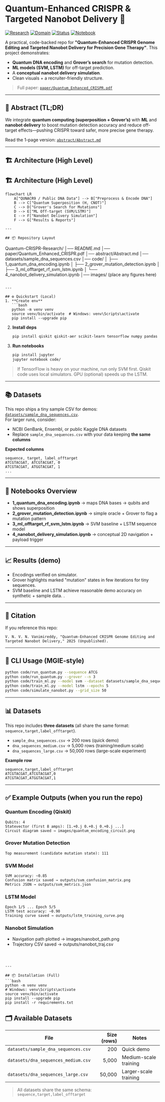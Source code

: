 # Quantum-Enhanced CRISPR & Targeted Nanobot Delivery 🚀

[![Research](https://img.shields.io/badge/Type-Research-blue)](#)
[![Domain](https://img.shields.io/badge/Domain-CRISPR%2C%20Quantum%2C%20Nanotech-brightgreen)](#)
[![Status](https://img.shields.io/badge/Status-Unpublished-orange)](#)
[![Notebook](https://img.shields.io/badge/Code-Jupyter%20Notebooks-informational)](#)

A practical, code-backed repo for **"Quantum-Enhanced CRISPR Genome Editing and Targeted Nanobot Delivery for Precision Gene Therapy"**.
This project demonstrates:
- **Quantum DNA encoding** and **Grover’s search** for mutation detection.
- **ML models (SVM, LSTM)** for off-target prediction.
- A **conceptual nanobot delivery simulation**.
- Clean visuals + a recruiter-friendly structure.

> Full paper: [`paper/Quantum_Enhanced_CRISPR.pdf`](paper/Quantum_Enhanced_CRISPR.pdf)

---

## 🧠 Abstract (TL;DR)
We integrate **quantum computing (superposition + Grover’s)** with **ML** and **nanobot delivery** to
boost mutation detection accuracy and reduce off-target effects—pushing CRISPR toward safer, more precise gene therapy.

Read the 1-page version: [`abstract/Abstract.md`](abstract/Abstract.md)

---

## 🏗️ Architecture (High Level)

## 🏗️ Architecture (High Level)

```mermaid
flowchart LR
    A["QUNACR9 / Public DNA Data"] --> B["Preprocess & Encode DNA"]
    B --> C["Quantum Superposition (H, CNOT)"]
    C --> D["Grover's Search for Mutations"]
    D --> E["ML Off-target (SVM/LSTM)"]
    E --> F["Nanobot Delivery Simulation"]
    F --> G["Results & Reports"]

---

## 📦 Repository Layout
```
Quantum-CRISPR-Research/
│── README.md
│── paper/Quantum_Enhanced_CRISPR.pdf
│── abstract/Abstract.md
│── datasets/sample_dna_sequences.csv
│── code/
│    ├── 1_quantum_dna_encoding.ipynb
│    ├── 2_grover_mutation_detection.ipynb
│    ├── 3_ml_offtarget_rf_svm_lstm.ipynb
│    └── 4_nanobot_delivery_simulation.ipynb
│── images/ (place any figures here)
```

---

## ⚙️ Quickstart (Local)
1. **Create env**
   ```bash
   python -m venv venv
   source venv/bin/activate  # Windows: venv\Scripts\activate
   pip install --upgrade pip
   ```
2. **Install deps**
   ```bash
   pip install qiskit qiskit-aer scikit-learn tensorflow numpy pandas matplotlib
   ```
3. **Run notebooks**
   ```bash
   pip install jupyter
   jupyter notebook code/
   ```

> If TensorFlow is heavy on your machine, run only SVM first. Qiskit code uses local simulators.
> GPU (optional) speeds up the LSTM.

---

## 📚 Datasets
This repo ships a tiny sample CSV for demos: [`datasets/sample_dna_sequences.csv`](datasets/sample_dna_sequences.csv).  
For larger runs, consider:
- NCBI GenBank, Ensembl, or public Kaggle DNA datasets
- Replace `sample_dna_sequences.csv` with your data keeping **the same columns**

**Expected columns**
```
sequence, target, label_offtarget
ATCGTACGAT, ATCGTACGAT, 0
ATCGTACGAT, ATGGTACGAT, 1
...
```

---

## 🧪 Notebooks Overview
- **1_quantum_dna_encoding.ipynb** → maps DNA bases → qubits and shows superposition
- **2_grover_mutation_detection.ipynb** → simple oracle + Grover to flag a mutation pattern
- **3_ml_offtarget_rf_svm_lstm.ipynb** → SVM baseline + LSTM sequence model
- **4_nanobot_delivery_simulation.ipynb** → conceptual 2D navigation + payload trigger

---

## 📈 Results (demo)
- Encodings verified on simulator.
- Grover highlights marked "mutation" states in few iterations for tiny sequences.
- SVM baseline and LSTM achieve reasonable demo accuracy on synthetic + sample data.
.

---

## 📄 Citation
If you reference this repo:
```
V. N. V. N. Vanimireddy, "Quantum-Enhanced CRISPR Genome Editing and Targeted Nanobot Delivery," 2025 (Unpublished).
```

---

## 🧰 CLI Usage (MGIE-style)
```bash
python code/run_quantum.py --sequence ATCG
python code/run_quantum.py --grover --n 3
python code/train_ml.py --model svm --dataset datasets/sample_dna_sequences.csv
python code/train_ml.py --model lstm --epochs 5
python code/simulate_nanobot.py --grid_size 50
```

---

## 📊 Datasets

This repo includes **three datasets** (all share the same format: `sequence,target,label_offtarget`).

- `sample_dna_sequences.csv` → 200 rows (quick demo)
- `dna_sequences_medium.csv` → 5,000 rows (training/medium scale)
- `dna_sequences_large.csv` → 50,000 rows (large-scale experiment)

**Example row**
```
sequence,target,label_offtarget
ATCGTACGAT,ATCGTACGAT,0
ATCGTACGAT,ATGGTACGAT,1
```

---

## ✅ Example Outputs (when you run the repo)

### Quantum Encoding (Qiskit)
```
Qubits: 4
Statevector (first 8 amps): [1.+0.j 0.+0.j 0.+0.j ...]
Circuit diagram saved → images/quantum_encoding_circuit.png
```

### Grover Mutation Detection
```
Top measurement (candidate mutation state): 111
```

### SVM Model
```
SVM accuracy: ~0.85
Confusion matrix saved → outputs/svm_confusion_matrix.png
Metrics JSON → outputs/svm_metrics.json
```

### LSTM Model
```
Epoch 1/5 ... Epoch 5/5
LSTM test accuracy: ~0.90
Training curve saved → outputs/lstm_training_curve.png
```

### Nanobot Simulation
- Navigation path plotted → images/nanobot_path.png
- Trajectory CSV saved → outputs/nanobot_traj.csv
```



---

## 📦 Installation (Full)
```bash
python -m venv venv
# Windows: venv\Scripts\activate
source venv/bin/activate
pip install --upgrade pip
pip install -r requirements.txt
```

## 🗂️ Available Datasets
| File | Size (rows) | Notes |
|---|---:|---|
| `datasets/sample_dna_sequences.csv` | 200 | Quick demo |
| `datasets/dna_sequences_medium.csv` | 5,000 | Medium-scale training |
| `datasets/dna_sequences_large.csv` | 50,000 | Larger-scale training |

> All datasets share the same schema: `sequence,target,label_offtarget`

